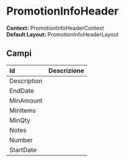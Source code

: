 # PromotionInfoHeader

**Context:** PromotionInfoHeaderContext  
**Default Layout:** PromotionInfoHeaderLayout



## Campi

| Id | Descrizione |
| :--- | :--- |
| Description |  |
| EndDate |  |
| MinAmount |  |
| MinItems |  |
| MinQty |  |
| Notes |  |
| Number |  |
| StartDate |  |


